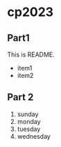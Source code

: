 # cp2023

## Part1
This is README.
- item1
- item2

## Part 2
1. sunday
1. monday
1. tuesday
1. wednesday
